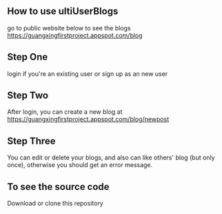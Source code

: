 ## How to use ultiUserBlogs
go to public website below to see the blogs
https://guangxingfirstproject.appspot.com/blog
## Step One
login if you're an existing user or sign up as an new user
## Step Two
After login, you can create a new blog at https://guangxingfirstproject.appspot.com/blog/newpost
## Step Three
You can edit or delete your blogs, and also can like others' blog (but only once), otherwise you should get an error message.
## To see the source code
Download or clone this repository
